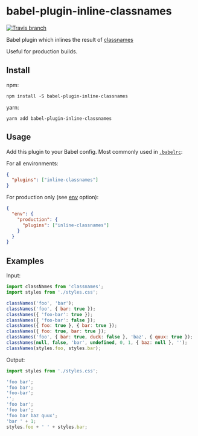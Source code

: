 # babel-plugin-inline-classnames

[![Travis branch](https://img.shields.io/travis/avaly/babel-plugin-inline-classnames/master.svg?style=flat-square)](https://travis-ci.org/avaly/babel-plugin-inline-classnames)

Babel plugin which inlines the result of [classnames](https://github.com/JedWatson/classnames)

Useful for production builds.

## Install

npm:

```cli
npm install -S babel-plugin-inline-classnames
```

yarn:

```cli
yarn add babel-plugin-inline-classnames
```

## Usage

Add this plugin to your Babel config. Most commonly used in [`.babelrc`](http://babeljs.io/docs/usage/babelrc/):

For all environments:

```json
{
  "plugins": ["inline-classnames"]
}
```

For production only (see [env](http://babeljs.io/docs/usage/babelrc/#env-option) option):

```json
{
  "env": {
    "production": {
      "plugins": ["inline-classnames"]
    }
  }
}
```

## Examples

Input:

```js
import classNames from 'classnames';
import styles from './styles.css';

classNames('foo', 'bar');
classNames('foo', { bar: true });
classNames({ 'foo-bar': true });
classNames({ 'foo-bar': false });
classNames({ foo: true }, { bar: true });
classNames({ foo: true, bar: true });
classNames('foo', { bar: true, duck: false }, 'baz', { quux: true });
classNames(null, false, 'bar', undefined, 0, 1, { baz: null }, '');
classNames(styles.foo, styles.bar);
```

Output:

```js
import styles from './styles.css';

'foo bar';
'foo bar';
'foo-bar';
'';
'foo bar';
'foo bar';
'foo bar baz quux';
'bar ' + 1;
styles.foo + ' ' + styles.bar;
```
